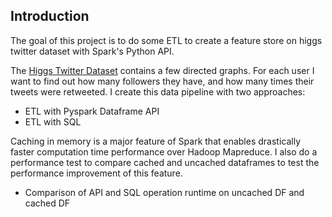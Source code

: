 ## Introduction
The goal of this project is to do some ETL to create a feature store on higgs twitter dataset with Spark's Python API. 

The [Higgs Twitter Dataset](https://snap.stanford.edu/data/higgs-twitter.html) contains a few directed graphs. For each user I want to find out how many followers they have, and how many times their tweets were retweeted. I create this data pipeline with two approaches:
- ETL with Pyspark Dataframe API
- ETL with SQL 

Caching in memory is a major feature of Spark that enables drastically faster computation time performance over Hadoop Mapreduce. I also do a performance test to compare cached and uncached dataframes to test the performance improvement of this feature.
- Comparison of API and SQL operation runtime on uncached DF and cached DF